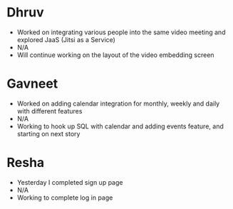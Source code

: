 # Dhruv

- Worked on integrating various people into the same video meeting and explored JaaS (Jitsi as a Service)
- N/A
- Will continue working on the layout of the video embedding screen

# Gavneet

- Worked on adding calendar integration for monthly, weekly and daily with different features
- N/A
- Working to hook up SQL with calendar and adding events feature, and starting on next story

# Resha

- Yesterday I completed sign up page
- N/A
- Working to complete log in page
